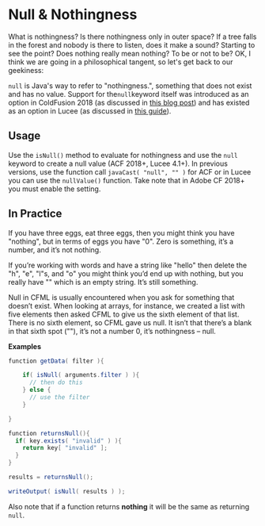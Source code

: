 # Null & Nothingness

What is nothingness? Is there nothingness only in outer space? If a tree falls in the forest and nobody is there to listen, does it make a sound? Starting to see the point? Does nothing really mean nothing? To be or not to be? OK, I think we are going in a philosophical tangent, so let's get back to our geekiness:

`null` is Java's way to refer to "nothingness.", something that does not exist and has no value. Support for the`null`keyword itself was introduced as an option in ColdFusion 2018 \(as discussed in [this blog post](https://coldfusion.adobe.com/2018/07/null-support-in-coldfusion-2018/)\) and has existed as an option in Lucee \(as discussed in [this guide](https://docs.lucee.org/guides/cookbooks/NullSupport.html)\).

## Usage

Use the `isNull()` method to evaluate for nothingness and use the `null` keyword to create a null value (ACF 2018+, Lucee 4.1+). In previous versions, use the function call `javaCast( "null", "" )` for ACF or in Lucee you can use the `nullValue()` function. Take note that in Adobe CF 2018+ you must enable the setting. 

## In Practice

If you have three eggs, eat three eggs, then you might think you have "nothing", but in terms of eggs you have "0". Zero is something, it’s a number, and it’s not nothing.

If you’re working with words and have a string like "hello" then delete the "h", "e", "l"s, and "o" you might think you’d end up with nothing, but you really have "" which is an empty string. It’s still something.

Null in CFML is usually encountered when you ask for something that doesn’t exist. When looking at arrays, for instance, we created a list with five elements then asked CFML to give us the sixth element of that list. There is no sixth element, so CFML gave us null. It isn’t that there’s a blank in that sixth spot \(""\), it’s not a number 0, it’s nothingness – null.

**Examples**

```java
function getData( filter ){

    if( isNull( arguments.filter ) ){
      // then do this
    } else {
      // use the filter
    }

}

function returnsNull(){
  if( key.exists( "invalid" ) ){
    return key[ "invalid" ];
  }
}

results = returnsNull();

writeOutput( isNull( results ) );
```

Also note that if a function returns **nothing** it will be the same as returning `null`.

